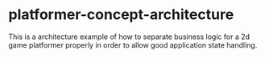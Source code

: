 # platformer-concept-architecture

This is a architecture example of how to separate business logic for a 2d game platformer properly in order to allow good application state handling.

